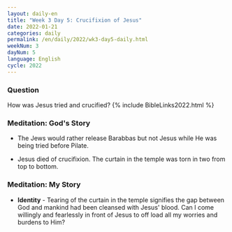 ```yaml
---
layout: daily-en
title: "Week 3 Day 5: Crucifixion of Jesus"
date: 2022-01-21
categories: daily
permalink: /en/daily/2022/wk3-day5-daily.html
weekNum: 3
dayNum: 5
language: English
cycle: 2022
---
```

### Question     
How was Jesus tried and crucified?
{% include BibleLinks2022.html %} 

### Meditation: God's Story   
+ The Jews would rather release Barabbas but not Jesus while He was being tried before Pilate. 

+ Jesus died of crucifixion. The curtain in the temple was torn in two from top to bottom. 

### Meditation: My Story   
+ **Identity** - Tearing of the curtain in the temple signifies the gap between God and mankind had been cleansed with Jesus' blood. Can I come willingly and fearlessly in front of Jesus to off load all my worries and burdens to Him? 
